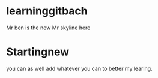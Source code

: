# learninggitbach
Mr ben is the new Mr skyline here 
# Startingnew
you can as well add whatever you can to better my learing.